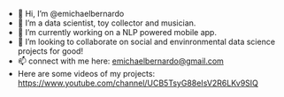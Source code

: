 - 👋 Hi, I’m @emichaelbernardo
- 👀 I’m a data scientist, toy collector and musician.
- 🌱 I’m currently working on a NLP powered mobile app.
- 💞️ I’m looking to collaborate on social and envinronmental data science projects for good! 
- 📫 connect with me here: emichaelbernardo@gmail.com 
- Here are some videos of my projects: https://www.youtube.com/channel/UCB5TsyG88eIsV2R6LKv9SIQ

<!---
emichaelbernardo/emichaelbernardo is a ✨ special ✨ repository because its `README.md` (this file) appears on your GitHub profile.
You can click the Preview link to take a look at your changes.
--->
